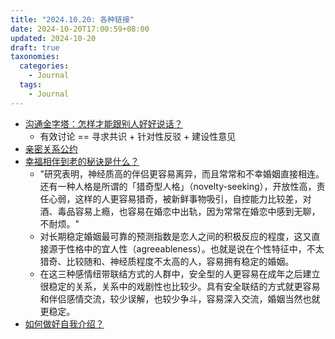 ```yaml
---
title: "2024.10.20: 各种链接"
date: 2024-10-20T17:00:59+08:00
updated: 2024-10-20
draft: true
taxonomies:
  categories:
    - Journal
  tags:
    - Journal
---
```


- [沟通金字塔：怎样才能跟别人好好说话？](https://mp.weixin.qq.com/s?__biz=MzAxNTY0NjEzNg==&mid=2247485125&idx=1&sn=f2555348ae64a3272be8fea83e138b49&chksm=9b81aa12acf6230416889c65148cbfcd12219456f7ac47237563daa0ffd8dfdf16e407043b32&mpshare=1&scene=1&srcid=1023o06dBD2IG7MaaQdtcHxW#rd)
  - 有效讨论 == 寻求共识 + 针对性反驳 + 建设性意见
- [亲密关系公约](https://mp.weixin.qq.com/s?__biz=MjM5MTg3MDA5NA==&mid=2650832540&idx=1&sn=a0d13ff19feea8db865cb1d81812c082&chksm=bd5a237d8a2daa6b1a6a65c39045f2e00ea8022968968e251a29ef213fb23513a1e8fb458e3d#rd)
- [幸福相伴到老的秘诀是什么？](https://youzhiyouxing.cn/n/materials/627)
  - "研究表明，神经质高的伴侣更容易离异，而且常常和不幸婚姻直接相连。还有一种人格是所谓的「猎奇型人格」（novelty-seeking），开放性高，责任心弱，这样的人更容易猎奇，被新鲜事物吸引，自控能力比较差，对酒、毒品容易上瘾，也容易在婚恋中出轨，因为常常在婚恋中感到无聊，不耐烦。"
  - 对长期稳定婚姻最可靠的预测指数是恋人之间的积极反应的程度，这又直接源于性格中的宜人性（agreeableness）。也就是说在个性特征中，不太猎奇、比较随和、神经质程度不太高的人，容易拥有稳定的婚姻。
  - 在这三种感情纽带联结方式的人群中，安全型的人更容易在成年之后建立很稳定的关系，关系中的戏剧性也比较少。具有安全联结的方式就更容易和伴侣感情交流，较少误解，也较少争斗，容易深入交流，婚姻当然也就更稳定。
- [如何做好自我介绍？](https://mp.weixin.qq.com/s?__biz=MjM5MTc5NTk1MQ==&mid=2451983231&idx=1&sn=4c9391b19771023a074810c82ef3dc31&chksm=b162f4ff86157de9c2707a54abbb6160f932ab408d33cbc366d831243ba477230f8b982e7f47&mpshare=1&scene=1&srcid=1208z6eO4Q0nwYcl1j1Jzmtj&sharer_sharetime=1607643589976&sharer_shareid=b49957037d747b0a79647e51eff75a85#rd)
